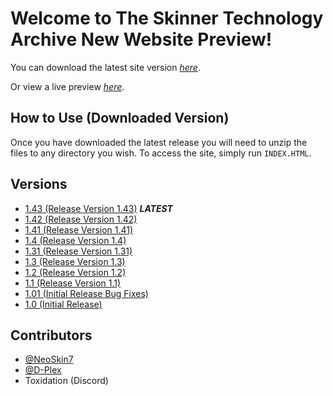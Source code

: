 # Welcome to The Skinner Technology Archive New Website Preview!

You can download the latest site version _[here](https://github.com/NeoSkin7/STAWebsite/releases/)_.

Or view a live preview _[here](https://stawebsite.000webhostapp.com/INDEX.HTML)_.

## How to Use (Downloaded Version)

Once you have downloaded the latest release you will need to unzip the files to any directory you wish.
To access the site, simply run `INDEX.HTML`.

## Versions

* [1.43 (Release Version 1.43)](https://github.com/NeoSkin7/STAWebsite/releases/tag/1.43/) _**LATEST**_
* [1.42 (Release Version 1.42)](https://github.com/NeoSkin7/STAWebsite/releases/tag/1.42/)
* [1.41 (Release Version 1.41)](https://github.com/NeoSkin7/STAWebsite/releases/tag/1.41/)
* [1.4 (Release Version 1.4)](https://github.com/NeoSkin7/STAWebsite/releases/tag/1.4/)
* [1.31 (Release Version 1.31)](https://github.com/NeoSkin7/STAWebsite/releases/tag/1.31/)
* [1.3 (Release Version 1.3)](https://github.com/NeoSkin7/STAWebsite/releases/tag/1.3/)
* [1.2 (Release Version 1.2)](https://github.com/NeoSkin7/STAWebsite/releases/tag/1.2/)
* [1.1 (Release Version 1.1)](https://github.com/NeoSkin7/STAWebsite/releases/tag/1.1/)
* [1.01 (Initial Release Bug Fixes)](https://github.com/NeoSkin7/STAWebsite/releases/tag/1.01/)
* [1.0 (Initial Release)](https://github.com/NeoSkin7/STAWebsite/releases/tag/1.0/)

## Contributors

* [@NeoSkin7](https://github.com/NeoSkin7/)
* [@D-Plex](https://github.com/D-Plex)
* Toxidation (Discord)
